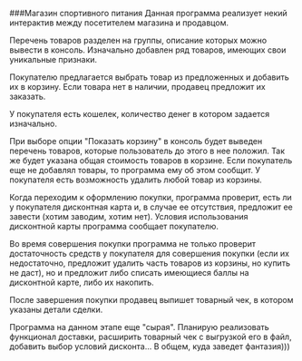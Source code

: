 ###Магазин спортивного питания
Данная программа реализует некий интерактив между посетителем магазина и продавцом.

Перечень товаров разделен на группы, описание которых можно вывести в консоль. Изначально добавлен ряд товаров, имеющих свои уникальные признаки.

Покупателю предлагается выбрать товар из предложенных и добавить их в корзину. Если товара нет в наличии, продавец предложит их заказать.

У покупателя есть кошелек, количество денег в котором задается изначально.

При выборе опции "Показать корзину" в консоль будет выведен перечень товаров, которые пользователь до этого в нее положил. Так же будет указана общая стоимость товаров в корзине. Если покупатель еще не добавлял товары, то программа ему об этом сообщит.
У покупателя есть возможность удалить любой товар из корзины.

Когда переходим к оформлению покупки, программа проверит, есть ли у покупателя дисконтная карта и, в случае ее отсутствия, предложит ее завести (хотим заводим, хотим нет).
Условия использования дисконтной карты программа сообщает покупателю.

Во время совершения покупки программа не только проверит достаточность средств у покупателя для совершения покупки (если их недостаточно, предложит удалить часть товаров из корзины, но купить не даст), но и предложит либо списать имеющиеся баллы на дисконтной карте, либо их накопить.

После завершения покупки продавец выпишет товарный чек, в котором указаны детали сделки.

Программа на данном этапе еще "сырая". Планирую реализовать функционал доставки, расширить товарный чек с выгрузкой его в файл, добавить выбор условий дисконта... В общем, куда заведет фантазия)))